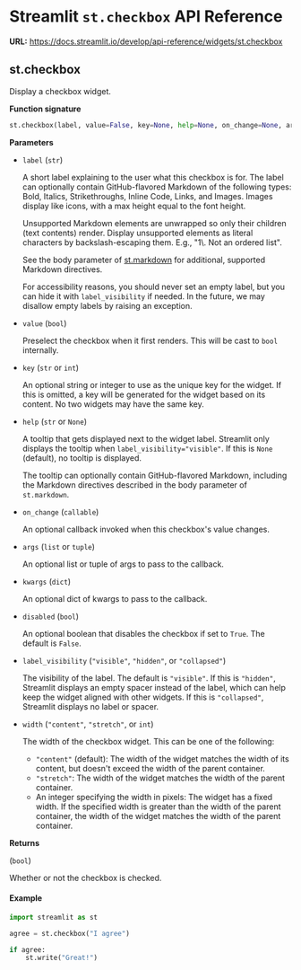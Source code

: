 # Streamlit `st.checkbox` API Reference

**URL:** https://docs.streamlit.io/develop/api-reference/widgets/st.checkbox

## st.checkbox

Display a checkbox widget.

**Function signature**

```python
st.checkbox(label, value=False, key=None, help=None, on_change=None, args=None, kwargs=None, *, disabled=False, label_visibility="visible", width="content")
```

**Parameters**

*   `label` (`str`)

    A short label explaining to the user what this checkbox is for. The label can optionally contain GitHub-flavored Markdown of the following types: Bold, Italics, Strikethroughs, Inline Code, Links, and Images. Images display like icons, with a max height equal to the font height.

    Unsupported Markdown elements are unwrapped so only their children (text contents) render. Display unsupported elements as literal characters by backslash-escaping them. E.g., "1\\. Not an ordered list".

    See the body parameter of [st.markdown](https://docs.streamlit.io/develop/api-reference/text/st.markdown) for additional, supported Markdown directives.

    For accessibility reasons, you should never set an empty label, but you can hide it with `label_visibility` if needed. In the future, we may disallow empty labels by raising an exception.

*   `value` (`bool`)

    Preselect the checkbox when it first renders. This will be cast to `bool` internally.

*   `key` (`str` or `int`)

    An optional string or integer to use as the unique key for the widget. If this is omitted, a key will be generated for the widget based on its content. No two widgets may have the same key.

*   `help` (`str` or `None`)

    A tooltip that gets displayed next to the widget label. Streamlit only displays the tooltip when `label_visibility="visible"`. If this is `None` (default), no tooltip is displayed.

    The tooltip can optionally contain GitHub-flavored Markdown, including the Markdown directives described in the body parameter of `st.markdown`.

*   `on_change` (`callable`)

    An optional callback invoked when this checkbox's value changes.

*   `args` (`list` or `tuple`)

    An optional list or tuple of args to pass to the callback.

*   `kwargs` (`dict`)

    An optional dict of kwargs to pass to the callback.

*   `disabled` (`bool`)

    An optional boolean that disables the checkbox if set to `True`. The default is `False`.

*   `label_visibility` (`"visible"`, `"hidden"`, or `"collapsed"`)

    The visibility of the label. The default is `"visible"`. If this is `"hidden"`, Streamlit displays an empty spacer instead of the label, which can help keep the widget aligned with other widgets. If this is `"collapsed"`, Streamlit displays no label or spacer.

*   `width` (`"content"`, `"stretch"`, or `int`)

    The width of the checkbox widget. This can be one of the following:

    *   `"content"` (default): The width of the widget matches the width of its content, but doesn't exceed the width of the parent container.
    *   `"stretch"`: The width of the widget matches the width of the parent container.
    *   An integer specifying the width in pixels: The widget has a fixed width. If the specified width is greater than the width of the parent container, the width of the widget matches the width of the parent container.

**Returns**

(`bool`)

Whether or not the checkbox is checked.

#### Example

```python
import streamlit as st

agree = st.checkbox("I agree")

if agree:
    st.write("Great!")
```
